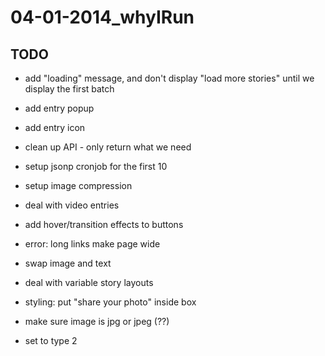 # 04-01-2014_whyIRun

## TODO

- add "loading" message, and don't display "load more stories" until we display the first batch
- add entry popup
- add entry icon

- clean up API - only return what we need
- setup jsonp cronjob for the first 10
- setup image compression
- deal with video entries
- add hover/transition effects to buttons
- error: long links make page wide
- swap image and text
- deal with variable story layouts
- styling: put "share your photo" inside box


- make sure image is jpg or jpeg (??)
- set to type 2